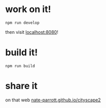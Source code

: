 # work on it!

`npm run develop`

then visit [localhost:8080](http://localhost:8080)!

# build it!

`npm run build`

# share it

on that web [nate-parrott.github.io/cityscape2](https://nate-parrott.github.io/cityscape2)